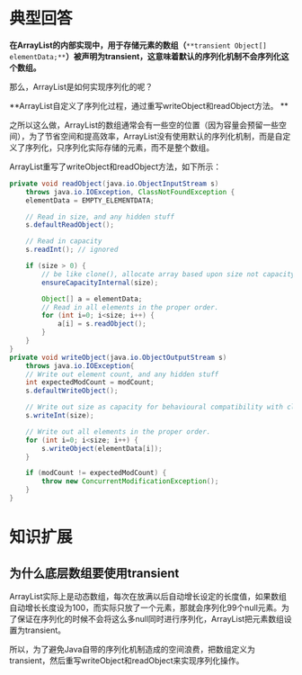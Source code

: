 # 典型回答


**在ArrayList的内部实现中，用于存储元素的数组（**`**transient Object[] elementData;**`**）被声明为transient，这意味着默认的序列化机制不会序列化这个数组。**



那么，ArrayList是如何实现序列化的呢？



**ArrayList自定义了序列化过程，通过重写writeObject和readObject方法。 **



之所以这么做，ArrayList的数组通常会有一些空的位置（因为容量会预留一些空间），为了节省空间和提高效率，ArrayList没有使用默认的序列化机制，而是自定义了序列化，只序列化实际存储的元素，而不是整个数组。



ArrayList重写了writeObject和readObject方法，如下所示：

```java
private void readObject(java.io.ObjectInputStream s)
    throws java.io.IOException, ClassNotFoundException {
    elementData = EMPTY_ELEMENTDATA;

    // Read in size, and any hidden stuff
    s.defaultReadObject();

    // Read in capacity
    s.readInt(); // ignored

    if (size > 0) {
        // be like clone(), allocate array based upon size not capacity
        ensureCapacityInternal(size);

        Object[] a = elementData;
        // Read in all elements in the proper order.
        for (int i=0; i<size; i++) {
            a[i] = s.readObject();
        }
    }
}
private void writeObject(java.io.ObjectOutputStream s)
    throws java.io.IOException{
    // Write out element count, and any hidden stuff
    int expectedModCount = modCount;
    s.defaultWriteObject();

    // Write out size as capacity for behavioural compatibility with clone()
    s.writeInt(size);

    // Write out all elements in the proper order.
    for (int i=0; i<size; i++) {
        s.writeObject(elementData[i]);
    }

    if (modCount != expectedModCount) {
        throw new ConcurrentModificationException();
    }
}
```



# 知识扩展
## 为什么底层数组要使用transient
ArrayList实际上是动态数组，每次在放满以后自动增长设定的长度值，如果数组自动增长长度设为100，而实际只放了一个元素，那就会序列化99个null元素。为了保证在序列化的时候不会将这么多null同时进行序列化，ArrayList把元素数组设置为transient。



所以，为了避免Java自带的序列化机制造成的空间浪费，把数组定义为transient，然后重写writeObject和readObject来实现序列化操作。

